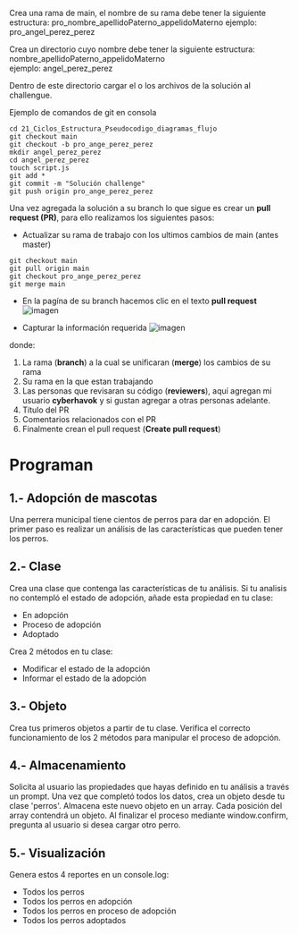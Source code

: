 Crea una rama de main, el nombre de su rama debe tener la siguiente estructura:
pro_nombre_apellidoPaterno_appelidoMaterno
ejemplo: pro_angel_perez_perez

Crea un directorio cuyo nombre debe tener la siguiente estructura:  
nombre_apellidoPaterno_appelidoMaterno  
ejemplo: angel_perez_perez  

Dentro de este directorio cargar el o los archivos de la solución al challengue.

Ejemplo de comandos de git en consola
```
cd 21_Ciclos_Estructura_Pseudocodigo_diagramas_flujo
git checkout main
git checkout -b pro_ange_perez_perez
mkdir angel_perez_perez
cd angel_perez_perez
touch script.js
git add *
git commit -m "Solución challenge"
git push origin pro_ange_perez_perez
```

Una vez agregada la solución a su branch lo que sigue es crear un **pull request (PR)**, para ello
realizamos los siguientes pasos:

- Actualizar su rama de trabajo con los ultimos cambios de main (antes master)
```
git checkout main
git pull origin main
git checkout pro_ange_perez_perez
git merge main
```

- En la pagína de su branch hacemos clic en el texto **pull request** 
![imagen](https://user-images.githubusercontent.com/16826246/109855157-91fb6680-7c1d-11eb-9b9e-88c387afeec4.png)

- Capturar la información requerida
![imagen](https://user-images.githubusercontent.com/16826246/109855968-8eb4aa80-7c1e-11eb-969a-f05cae892423.png)

donde:
1. La rama (**branch**) a la cual se unificaran (**merge**) los cambios de su rama
2. Su rama en la que estan trabajando
3. Las personas que revisaran su código (**reviewers**), aquí agregan mi usuario **cyberhavok** y si gustan agregar
  a otras personas adelante.
4. Título del PR
5. Comentarios relacionados con el PR
6. Finalmente crean el pull request (**Create pull request**)

# Programan

## 1.- Adopción de mascotas
Una perrera municipal tiene cientos de perros para dar en adopción.
El primer paso es realizar un análisis de las características que pueden tener los perros.

## 2.- Clase
Crea una clase que contenga las características de tu análisis.
Si tu analisis no contempló el estado de adopción, añade esta propiedad en tu clase:
- En adopción
- Proceso de adopción
- Adoptado

Crea 2 métodos en tu clase:
- Modificar el estado de la adopción
- Informar el estado de la adopción

## 3.- Objeto
Crea tus primeros objetos a partir de tu clase.
Verifica el correcto funcionamiento de los 2 métodos para manipular el proceso de adopción.

## 4.- Almacenamiento
Solicita al usuario las propiedades que hayas definido en tu análisis a través un prompt.
Una vez que completó todos los datos, crea un objeto desde tu clase 'perros'.
Almacena este nuevo objeto en un array. Cada posición del array contendrá un objeto.
Al finalizar el proceso mediante window.confirm, pregunta al usuario si desea cargar otro perro.

## 5.- Visualización
Genera estos 4 reportes en un console.log:
- Todos los perros
- Todos los perros en adopción
- Todos los perros en proceso de adopción
- Todos los perros adoptados
